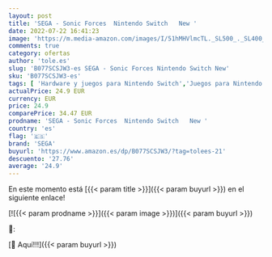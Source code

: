 ```yaml
---
layout: post
title: 'SEGA - Sonic Forces  Nintendo Switch   New '
date: 2022-07-22 16:41:23
image: 'https://m.media-amazon.com/images/I/51hMHVlmcTL._SL500_._SL400_.jpg'
comments: true
category: ofertas
author: 'tole.es'
slug: 'B077SCSJW3-es SEGA - Sonic Forces Nintendo Switch New'
sku: 'B077SCSJW3-es'
tags: [ 'Hardware y juegos para Nintendo Switch','Juegos para Nintendo Switch','Videojuegos','nintendo','sega','🇪🇸', ]
actualPrice: 24.9 EUR
currency: EUR
price: 24.9
comparePrice: 34.47 EUR
prodname: 'SEGA - Sonic Forces  Nintendo Switch   New '
country: 'es'
flag: '🇪🇸'
brand: 'SEGA'
buyurl: 'https://www.amazon.es/dp/B077SCSJW3/?tag=tolees-21'
descuento: '27.76'
average: '24.9'
---
```


En este momento está [{{< param title >}}]({{< param buyurl >}}) en el siguiente enlace!

[![{{< param prodname >}}]({{< param image >}})]({{< param buyurl >}})

🔎:


[🛒 Aquí!!!]({{< param buyurl >}})
